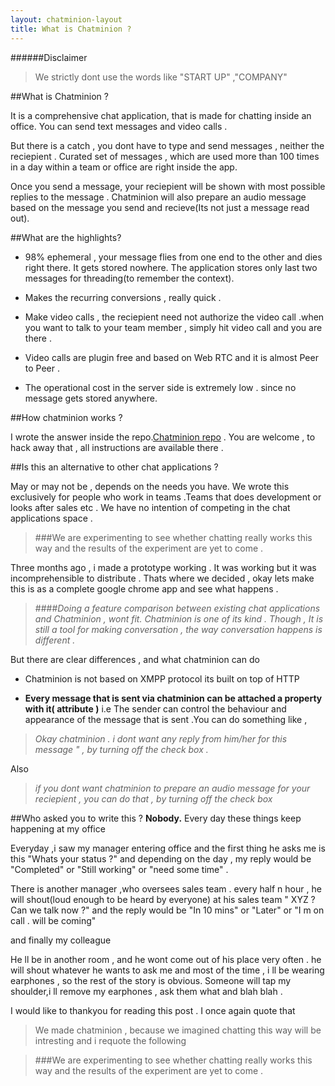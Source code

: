 ```yaml
---
layout: chatminion-layout
title: What is Chatminion ?
---
```


######Disclaimer 
> We strictly dont use the words like "START UP" ,"COMPANY"


##What is Chatminion ?

It is  a comprehensive chat application, that is made for chatting inside an office. You can send text messages and video calls .

But there is a catch , you dont have to type and send messages , neither the reciepient . Curated set of messages , which are used more than 100 times in a day within a team or office are right inside the app.

Once you send a message, your reciepient will be shown with most possible replies to the message . Chatminion will also prepare an audio message based on the message you send and recieve(Its not just a message read out).

##What are the highlights?
* 98% ephemeral , your message flies from one end to the other and dies right there. It gets stored nowhere.
	 The application stores only last two messages for threading(to remember the context). 

* Makes the recurring conversions , really quick .

* Make video calls , the reciepient need not authorize the video call .when you want to talk to your team member , simply hit video call and you are there .

* Video calls are plugin free and based on Web RTC and it is almost Peer to Peer .

* The operational cost in the server side is extremely low . since no message gets stored anywhere.

##How chatminion works ?

I wrote the answer inside the repo.[Chatminion repo](https://github.com/dineshswamy/chatminion-chrome-app) . You are welcome , to hack away that , all instructions are available there .





##Is this an alternative to other chat applications ?

May or may not be , depends on the needs you have. We wrote this exclusively for people who work in teams .Teams that does development or looks after sales etc . We  have no intention of competing in the chat applications space .

>###We are experimenting to see whether chatting really works this way and the results of the experiment are yet to come . 


Three months ago , i made a prototype working . It was working but  it was incomprehensible to distribute . Thats where we decided , okay lets make this is as a complete google chrome app and see what happens .

>####*Doing a feature comparison between existing chat applications and Chatminion , wont fit. Chatminion is one of its kind . Though , It is still a tool for making conversation , the way  conversation happens is different .*

But there are clear differences , and what chatminion can do 


+ Chatminion is not based on XMPP protocol its built on top of HTTP 


+ **Every message that is sent via chatminion can be attached a property with it( attribute )** i.e The sender can control the behaviour and appearance of the message that is sent .You can do something like , 

>  *Okay chatminion .  i dont want any reply from him/her for this message " , by turning off the check box .*
   
Also
 

>   *if you dont want chatminion to prepare an audio message for your reciepient , you can do that , by turning off the check box*

##Who asked you to write this ?
**Nobody.** Every day these things keep happening at my office 


Everyday ,i saw my manager entering office and the first thing he asks me is this "Whats your status ?" and depending on the day , my reply would be "Completed" or "Still working" or "need some time" .

There is another manager ,who oversees sales team . every half n hour , he will shout(loud enough to be heard by everyone) at  his sales team " XYZ ? Can we talk now ?" and the reply would 	be "In 10 mins" or "Later" or "I m on call . will be coming"

and finally my colleague 

He ll be in another room , and he wont come out of his place very often .
he will shout whatever he wants to ask me and most of the time , i ll be wearing earphones , so the rest of the story is obvious. Someone will tap my shoulder,i ll remove my earphones , ask them what and blah blah .

I would like to thankyou for reading this post . I once again quote that


>We made chatminion , because we imagined chatting this way will be intresting and i requote the following  
  
  
>###We are experimenting to see whether chatting really works this way and the results of the experiment are yet to come .














